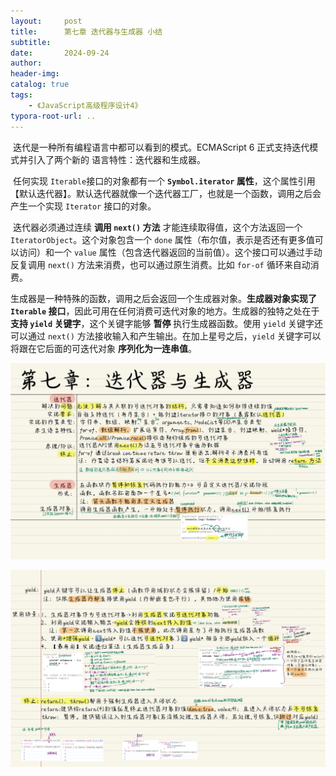 ```yaml
---
layout:     post
title:      第七章 迭代器与生成器 小结
subtitle:  
date:       2024-09-24
author:     
header-img: 
catalog: true
tags:
    - 《JavaScript高级程序设计4》
typora-root-url: ..
---
```


​	迭代是一种所有编程语言中都可以看到的模式。ECMAScript 6 正式支持迭代模式并引入了两个新的
语言特性：迭代器和生成器。

​	任何实现 `Iterable`接口的对象都有一个 **`Symbol.iterator` 属性**，这个属性引用【默认迭代器】。默认迭代器就像一个迭代器工厂，也就是一个函数，调用之后会产生一个实现 `Iterator` 接口的对象。

​	迭代器必须通过连续 **调用 `next()` 方法** 才能连续取得值，这个方法返回一个 `IteratorObject`。这个对象包含一个 `done` 属性（布尔值，表示是否还有更多值可以访问）和一个 `value` 属性（包含迭代器返回的当前值）。这个接口可以通过手动反复调用 `next()` 方法来消费，也可以通过原生消费。比如 `for-of` 循环来自动消费。

​	生成器是一种特殊的函数，调用之后会返回一个生成器对象。**生成器对象实现了 `Iterable` 接口**，因此可用在任何消费可迭代对象的地方。生成器的独特之处在于 **支持 `yield` 关键字**，这个关键字能够 **暂停** 执行生成器函数。使用 `yield` 关键字还可以通过 `next()` 方法接收输入和产生输出。在加上星号之后，`yield` 关键字可以将跟在它后面的可迭代对象 **序列化为一连串值**。

![《红宝书》-18](/../img/assets_2023/《红宝书》-18.jpg)

![《红宝书》-19](/../img/assets_2023/《红宝书》-19.jpg)
